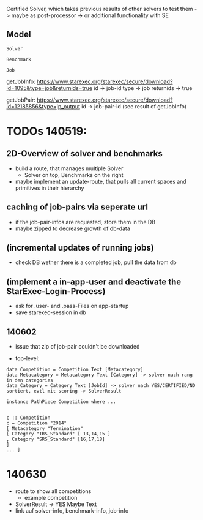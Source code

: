 Certified Solver, which takes previous results of other solvers to test them
    -> maybe as post-processor
    -> or additional functionality with SE

## Model

    Solver

    Benchmark

    Job

getJobInfo:
https://www.starexec.org/starexec/secure/download?id=1095&type=job&returnids=true
id -> job-id
type -> job
returnids -> true

getJobPair:
https://www.starexec.org/starexec/secure/download?id=12185856&type=jp_output
id -> job-pair-id (see result of getJobInfo)

# TODOs 140519:

## 2D-Overview of solver and benchmarks
  * build a route, that manages multiple Solver
    * Solver on top, Benchmarks on the right
  * maybe implement an update-route, that pulls all current spaces and primitives in their hierarchy

## caching of job-pairs via seperate url
  * if the job-pair-infos are requested, store them in the DB
  * maybe zipped to decrease growth of db-data

## (incremental updates of running jobs)
  * check DB wether there is a completed job, pull the data from db

## (implement a in-app-user and deactivate the StarExec-Login-Process)
  * ask for .user- and .pass-Files on app-startup
  * save starexec-session in db


## 140602

* issue that zip of job-pair couldn't be downloaded

* top-level:

```
data Competition = Competition Text [Metacategory] 
data Metacategory = Metacategory Text [Category] -> solver nach rang in den categories
data Category = Category Text [JobId] -> solver nach YES/CERTIFIED/NO sortiert, evtl mit scoring -> SolverResult

instance PathPiece Competition where ... 


c :: Competition 
c = Competition "2014" 
[ Metacategory "Termination" 
[ Category "TRS_Standard" [ 13,14,15 ] 
, Category "SRS_Standard" [16,17,18] 
] 
... ] 
```

# 140630

* route to show all competitions
  * example competition
* SolverResult -> YES Maybe Text
* link auf solver-info, benchmark-info, job-info

